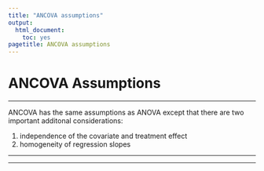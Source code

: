 ```yaml
---
title: "ANCOVA assumptions"
output:
  html_document:
    toc: yes
pagetitle: ANCOVA assumptions
---
```



# ANCOVA Assumptions
--------------------------------------

ANCOVA has the same assumptions as ANOVA except that there are two important additonal considerations: 
1. independence of the covariate and treatment effect
1. homogeneity of regression slopes


-------------------------------




******************************


